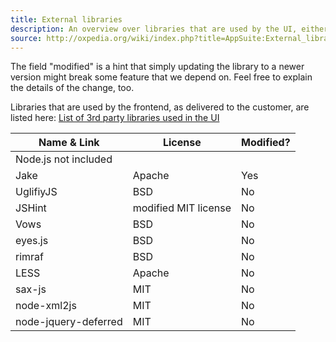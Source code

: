 ```yaml
---
title: External libraries
description: An overview over libraries that are used by the UI, either when running or when building it
source: http://oxpedia.org/wiki/index.php?title=AppSuite:External_libraries_for_the_UI
---
```


The field "modified" is a hint that simply updating the library to a newer version might break some feature that we depend on. Feel free to explain the details of the change, too.

Libraries that are used by the frontend, as delivered to the customer, are listed here: [List of 3rd party libraries used in the UI](http://www.open-xchange.com/licenses-ox-app-suite)


| Name & Link | License | Modified? |
|----------------------|----------------------|-----------|
| Node.js not included |  |  |
| Jake | Apache | Yes |
| UglifiyJS | BSD | No |
| JSHint | modified MIT license | No |
| Vows | BSD | No |
| eyes.js | BSD | No |
| rimraf | BSD | No |
| LESS | Apache | No |
| sax-js | MIT | No |
| node-xml2js | MIT | No |
| node-jquery-deferred | MIT | No |

